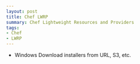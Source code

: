 ```yaml
---
layout: post
title: Chef LWRP
summary: Chef Lightweight Resources and Providers
tags:
- Chef
- LWRP
---
```

- Windows Download installers from URL, S3, etc.
